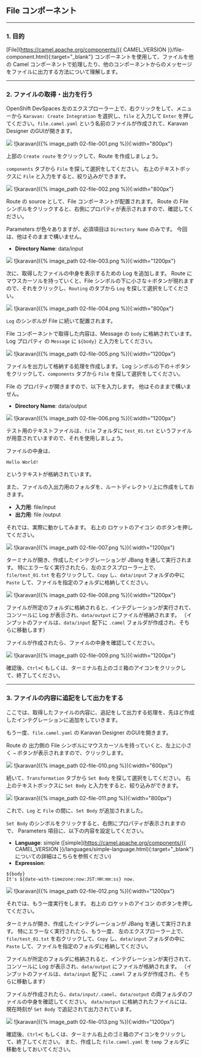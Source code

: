 ## File コンポーネント
---

### 1. 目的

[File](https://camel.apache.org/components/{{ CAMEL_VERSION }}/file-component.html){:target="_blank"} コンポーネントを使用して、ファイルを他の Camel コンポーネントで処理したり、他のコンポーネントからのメッセージをファイルに出力する方法について理解します。

---

### 2. ファイルの取得・出力を行う

OpenShift DevSpaces 左のエクスプローラー上で、右クリックをして、メニューから `Karavan: Create Integration` を選択し、`file` と入力して `Enter` を押してください。`file.camel.yaml` という名前のファイルが作成されて、Karavan Designer のGUIが開きます。

![](images/02-file-001.png)
![karavan]({% image_path 02-file-001.png %}){:width="800px"}

上部の `Create route` をクリックして、Route を作成しましょう。

`components` タブから `File` を探して選択をしてください。
右上のテキストボックスに `File` と入力をすると、絞り込みができます。

![](images/02-file-002.png)
![karavan]({% image_path 02-file-002.png %}){:width="800px"}

Route の source として、File コンポーネントが配置されます。
Route の File シンボルをクリックすると、右側にプロパティが表示されますので、確認してください。

Parameters が色々ありますが、必須項目は `Directory Name` のみです。
今回は、他はそのままで構いません。

* **Directory Name**: data/input

![](images/02-file-003.png)
![karavan]({% image_path 02-file-003.png %}){:width="1200px"}

次に、取得したファイルの中身を表示するための Log を追加します。
Route にマウスカーソルを持っていくと、File シンボルの下に小さな＋ボタンが現れますので、それをクリックし、`Routing` のタブから `Log` を探して選択をしてください。

![](images/02-file-004.png)
![karavan]({% image_path 02-file-004.png %}){:width="800px"}

`Log` のシンボルが File に続いて配置されます。

File コンポーネントで取得した内容は、Message の `body` に格納されています。
Log プロパティ の `Message` に `${body}` と入力をしてください。

![](images/02-file-005.png)
![karavan]({% image_path 02-file-005.png %}){:width="1200px"}

ファイルを出力して格納する処理を作成します。
Log シンボルの下の＋ボタンをクリックして、`components` タブから `File` を探して選択をしてください。

File の プロパティが開きますので、以下を入力します。
他はそのままで構いません。

* **Directory Name**: data/output

![](images/02-file-006.png)
![karavan]({% image_path 02-file-006.png %}){:width="1200px"}

テスト用のテキストファイルは、`file` フォルダに `test_01.txt` というファイルが用意されていますので、それを使用しましょう。

ファイルの中身は、

```
Hello World!
```

というテキストが格納されています。

また、ファイルの入出力用のフォルダを、ルートディレクトリ上に作成をしておきます。

* **入力用**: file/input
* **出力用**: file /output 

それでは、実際に動かしてみます。
右上の ロケットのアイコン のボタンを押してください。

![](images/02-file-007.png)
![karavan]({% image_path 02-file-007.png %}){:width="1200px"}

ターミナルが開き、作成したインテグレーションが JBang を通して実行されます。
特にエラーなく実行されたら、左のエクスプローラー上で、`file/test_01.txt` を右クリックして、`Copy` し、`data/input` フォルダの中に `Paste` して、ファイルを指定のフォルダに格納してください。

![](images/02-file-008.png)
![karavan]({% image_path 02-file-008.png %}){:width="1200px"}

ファイルが所定のフォルダに格納されると、インテグレーションが実行されて、コンソールに Log が表示され、`data/output` にファイルが格納されます。
（インプットのファイルは、`data/input` 配下に `.camel` フォルダが作成され、そちらに移動します）

ファイルが作成されたら、ファイルの中身を確認してください。

![](images/02-file-009.png)
![karavan]({% image_path 02-file-009.png %}){:width="1200px"}

確認後、`Ctrl+C` もしくは、ターミナル右上のゴミ箱のアイコンをクリックして、終了してください。

---

### 3. ファイルの内容に追記をして出力をする

ここでは、取得したファイルの内容に、追記をして出力する処理を、先ほど作成したインテグレーションに追加をしていきます。

もう一度、`file.camel.yaml` の Karavan Designer のGUIを開きます。

Route の 出力側の File シンボルにマウスカーソルを持っていくと、左上に小さく `→` ボタンが表示されますので、クリックします。

![](images/02-file-010.png)
![karavan]({% image_path 02-file-010.png %}){:width="600px"}

続いて、`Transformation` タブから `Set Body` を探して選択をしてください。
右上のテキストボックスに `Set Body` と入力をすると、絞り込みができます。

![](images/02-file-011.png)
![karavan]({% image_path 02-file-011.png %}){:width="800px"}

これで、`Log` と `File` の間に、`Set Body` が追加されました。

`Set Body` のシンボルをクリックすると、右側にプロパティが表示されますので、
Parameters 項目に、以下の内容を設定してください。

 * **Language**: simple ([simple](https://camel.apache.org/components/{{ CAMEL_VERSION }}/languages/simple-language.html){:target="_blank"} についての詳細はこちらを参照ください)
 * **Expression**:

`${body}`<br>
`It's ${date-with-timezone:now:JST:HH:mm:ss} now.`

![](images/02-file-012.png)
![karavan]({% image_path 02-file-012.png %}){:width="1200px"}

それでは、もう一度実行をします。
右上の ロケットのアイコン のボタンを押してください。

ターミナルが開き、作成したインテグレーションが JBang を通して実行されます。
特にエラーなく実行されたら、もう一度、 左のエクスプローラー上で、`file/test_01.txt` を右クリックして、`Copy` し、`data/input` フォルダの中に `Paste` して、ファイルを指定のフォルダに格納してください。

ファイルが所定のフォルダに格納されると、インテグレーションが実行されて、コンソールに Log が表示され、`data/output` にファイルが格納されます。
（インプットのファイルは、`data/input` 配下に `.camel` フォルダが作成され、そちらに移動します）

ファイルが作成されたら、`data/input/.camel`、`data/output` の両フォルダのファイルの中身を確認してください。
`data/output` に格納されたファイルには、現在時刻が `Set Body` で追記されて出力されています。

![](images/02-file-013.png)
![karavan]({% image_path 02-file-013.png %}){:width="1200px"}

確認後、`Ctrl+C` もしくは、ターミナル右上のゴミ箱のアイコンをクリックして、終了してください。
また、作成した `file.camel.yaml` を `temp` フォルダに移動をしておいてください。 
